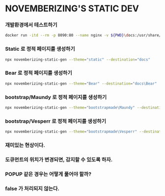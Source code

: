 NOVEMBERIZING'S STATIC DEV
==========================

### 개발환경에서 테스트하기

```sh
docker run -itd --rm -p 8090:80 --name nginx -v ${PWD}\docs:/usr/share/nginx/html:ro -d nginx
```


### Static 로 정적 페이지를 생성하기

```sh
npx novemberizing-static-gen --theme="static" --destination="docs"
```

### Bear 로 정적 페이지를 생성하기

```sh
npx novemberizing-static-gen --theme="Bear" --destination="docs\Bear"
```

<!-- TODO: REMOVE THIS -->
### bootstrap/Maundy 로 정적 페이지를 생성하기

```sh
npx novemberizing-static-gen --theme="bootstrapmade\Maundy" --destination="docs\bootstrapmade\Maundy"
```

### bootstrap/Vesperr 로 정적 페이지를 생성하기

```sh
npx novemberizing-static-gen --theme="bootstrapmade\Vesperr" --destination="docs\bootstrapmade\Vesperr"
```
<!-- TODO: REMOVE THIS -->

### 재미있는 현상이다.

### 도큐먼트의 위치가 변경되면, 감지할 수 있도록 하자.

### POPUP 같은 경우는 어떻게 풀어야 할까?

### false 가 처리되지 않는다.


